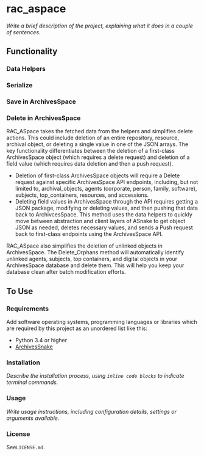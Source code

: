 # rac_aspace

*Write a brief description of the project, explaining what it does in a couple of sentences.*

## Functionality

### Data Helpers


### Serialize


### Save in ArchivesSpace


### Delete in ArchivesSpace

RAC_ASpace takes the fetched data from the helpers and simplifies delete actions. This could include deletion of an entire repository, resource, archival object, or deleting a single value in one of the JSON arrays. The key functionality differentiates between the deletion of a first-class ArchivesSpace object (which requires a delete request) and deletion of a field value (which requires data deletion and then a push request).

*   Deletion of first-class ArchivesSpace objects will require a Delete request against specific ArchivesSpace API endpoints, including, but not limited to, archival_objects, agents (corporate, person, family, software), subjects, top_containers, resources, and accessions.
*   Deleting field values in ArchivesSpace through the API requires getting a JSON package, modifying or deleting values, and then pushing that data back to ArchivcesSpace. This method uses the data helpers to quickly move between abstraction and client layers of ASnake to get object JSON as needed, deletes necessary values, and sends a Push request back to first-class endpoints using the ArchivesSpace API. 

RAC_ASpace also simplifies the deletion of unlinked objects in ArchivesSpace. The Delete_Orphans method will automatically identify unlinked agents, subjects, top containers, and digital objects in your ArchivesSpace database and delete them. This will help you keep your database clean after batch modification efforts.

## To Use

### Requirements

Add software operating systems, programming languages or libraries which are required by this project as an unordered list like this:

*   Python 3.4 or higher
*   [ArchivesSnake](https://github.com/archivesspace-labs/ArchivesSnake)

### Installation

*Describe the installation process, using `inline code blocks` to indicate terminal commands.*

### Usage

*Write usage instructions, including configuration details, settings or arguments available.*

### License

See`LICENSE.md`.
